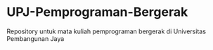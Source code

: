 # UPJ-Pemprograman-Bergerak
Repository untuk mata kuliah pemprograman bergerak di Universitas Pembangunan Jaya
